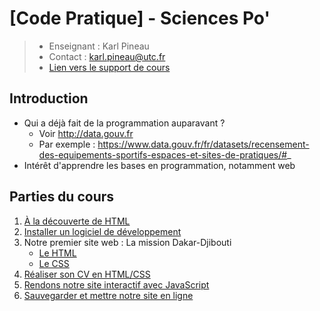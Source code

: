 # [Code Pratique] - Sciences Po'

>- Enseignant : Karl Pineau
>- Contact : karl.pineau@utc.fr
>- [Lien vers le support de cours](https://docs.google.com/presentation/d/1SVQ7zql2u469aRAfsDW0KsicFvQSLBLYasaZatij00A/edit?usp=sharing)

## Introduction
- Qui a déjà fait de la programmation auparavant ?
    - Voir http://data.gouv.fr
    - Par exemple : https://www.data.gouv.fr/fr/datasets/recensement-des-equipements-sportifs-espaces-et-sites-de-pratiques/#_
- Intérêt d'apprendre les bases en programmation, notamment web
   
## Parties du cours
1. [À la découverte de HTML](decouvrir-html/README.md)
2. [Installer un logiciel de développement](installation-ide/README.md)
3. Notre premier site web : La mission Dakar-Djibouti
    - [Le HTML](mission-dakar-djibouti/README.md) 
    - [Le CSS](mission-dakar-djibouti/README-css.md) 
4. [Réaliser son CV en HTML/CSS](curriculum-vitae/README.md)
5. [Rendons notre site interactif avec JavaScript](javascript/README.md) 
6. [Sauvegarder et mettre notre site en ligne](sauvegarder-mettre-en-ligne/README.md)
